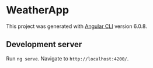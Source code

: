 # WeatherApp

This project was generated with [Angular CLI](https://github.com/angular/angular-cli) version 6.0.8.

## Development server

Run `ng serve`. Navigate to `http://localhost:4200/`.
